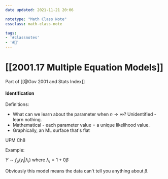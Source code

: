 ```yaml
---
date updated: 2021-11-21 20:06

notetype: "Math Class Note"
cssclass: math-class-note

tags: 
- '#classnotes'
- '#🚧'
---
```


# [[2001.17 Multiple Equation Models]]
Part of [[@Gov 2001 and Stats Index]]


#### Identification

Definitions:
- What can we learn about the parameter when $n \to \infty$? Unidentified - learn nothing. 
- Mathematical - each parameter value = a unique likelihood value. 
- Graphically, an ML surface that's flat

UPM Ch8

Example:

$Y \sim f_p(y_i |\lambda_i)$ where $\lambda_i = 1+ 0\beta$

Obviously this model means the data can't tell you anything about $\beta$.  